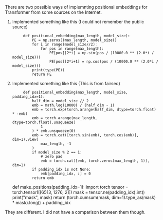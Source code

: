 There are two possible ways of implemnting positional embeddings for Transformer from some sources on the Internet.

1. Implemented something like this (I could not remember the public source)

            def positional_embedding(max_length, model_size):
                PE = np.zeros((max_length, model_size))
                for i in range(model_size//2):
                    for pos in range(max_length):
                        PE[pos][2*i] = np.sin(pos / (10000.0 ** (2.0*i / model_size)))
                        PE[pos][2*i+1] = np.cos(pos / (10000.0 ** (2.0*i / model_size)))
                print(type(PE))
                return PE

2. Implemented something like this (This is from fairseq)

            def positional_embedding(max_length, model_size, padding_idx=1):
                half_dim = model_size // 2
                emb = math.log(10000) / (half_dim - 1)
                emb = torch.exp(torch.arange(half_dim, dtype=torch.float) * -emb)
                emb = torch.arange(max_length, dtype=torch.float).unsqueeze(
                    1
                ) * emb.unsqueeze(0)
                emb = torch.cat([torch.sin(emb), torch.cos(emb)], dim=1).view(
                    max_length, -1
                )
                if model_size % 2 == 1:
                    # zero pad
                    emb = torch.cat([emb, torch.zeros(max_length, 1)], dim=1)
                if padding_idx is not None:
                    emb[padding_idx, :] = 0
                return emb

    def make_positions(padding_idx=1):
        import torch
        tensor = torch.tensor([[6513, 1276,    2]])
        mask = tensor.ne(padding_idx).int()
        print("mask", mask)
        return (torch.cumsum(mask, dim=1).type_as(mask) * mask).long() + padding_idx



They are different. I did not have a comparison between them though.
